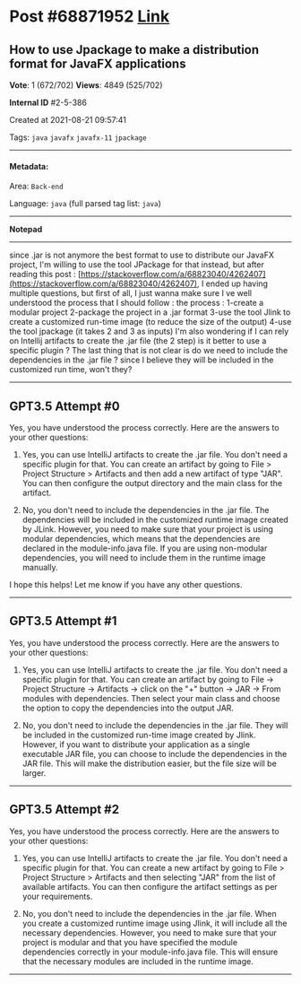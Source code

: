 
# Post \#68871952 [Link](https://stackoverflow.com/questions/68871952/)

## How to use Jpackage to make a distribution format for JavaFX applications

**Vote**: 1 (672/702) **Views**: 4849 (525/702) 

**Internal ID** \#2-5-386

Created at 2021-08-21 09:57:41

Tags: `java` `javafx` `javafx-11` `jpackage`

----------

#### Metadata:

Area: `Back-end`

Language: `java` (full parsed tag list: `java`)

----------

**Notepad**


----------

since .jar is not anymore the best format to use to distribute our JavaFX project, I'm willing to use the tool JPackage for that instead, but after reading this post : [https://stackoverflow.com/a/68823040/4262407](https://stackoverflow.com/a/68823040/4262407), I ended up having multiple questions, but first of all, I just wanna make sure I ve well understood the process that I should follow :
the process :
1-create a modular project
2-package the project in a .jar format
3-use the tool Jlink to create a customized run-time image (to reduce the size of the output)
4-use the tool jpackage (it takes 2 and 3 as inputs)
I'm also wondering if I can rely on Intellij artifacts to create the .jar file (the 2 step) is it better to use a specific plugin ?
The last thing that is not clear is do we need to include the dependencies in the .jar file ? since I believe they will be included in the customized run time, won't they?


----------
        
## GPT3.5 Attempt \#0

Yes, you have understood the process correctly. Here are the answers to your other questions:

1. Yes, you can use IntelliJ artifacts to create the .jar file. You don't need a specific plugin for that. You can create an artifact by going to File > Project Structure > Artifacts and then add a new artifact of type "JAR". You can then configure the output directory and the main class for the artifact.

2. No, you don't need to include the dependencies in the .jar file. The dependencies will be included in the customized runtime image created by JLink. However, you need to make sure that your project is using modular dependencies, which means that the dependencies are declared in the module-info.java file. If you are using non-modular dependencies, you will need to include them in the runtime image manually.

I hope this helps! Let me know if you have any other questions.

--------

## GPT3.5 Attempt \#1

Yes, you have understood the process correctly. Here are the answers to your other questions:

1. Yes, you can use IntelliJ artifacts to create the .jar file. You don't need a specific plugin for that. You can create an artifact by going to File -> Project Structure -> Artifacts -> click on the "+" button -> JAR -> From modules with dependencies. Then select your main class and choose the option to copy the dependencies into the output JAR.

2. No, you don't need to include the dependencies in the .jar file. They will be included in the customized run-time image created by Jlink. However, if you want to distribute your application as a single executable JAR file, you can choose to include the dependencies in the JAR file. This will make the distribution easier, but the file size will be larger.

--------

## GPT3.5 Attempt \#2

Yes, you have understood the process correctly. Here are the answers to your other questions:

1. Yes, you can use IntelliJ artifacts to create the .jar file. You don't need a specific plugin for that. You can create a new artifact by going to File > Project Structure > Artifacts and then selecting "JAR" from the list of available artifacts. You can then configure the artifact settings as per your requirements.

2. No, you don't need to include the dependencies in the .jar file. When you create a customized runtime image using Jlink, it will include all the necessary dependencies. However, you need to make sure that your project is modular and that you have specified the module dependencies correctly in your module-info.java file. This will ensure that the necessary modules are included in the runtime image.

--------

